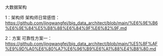 大数据架构

1：架构师
架构师日常感悟：https://github.com/jingwangfei/big_data_architect/blob/main/%E6%9E%B6%E6%9E%84%E5%B8%88%E6%84%9F%E6%82%9F.md

2：方案
可靠性方案一：https://github.com/jingwangfei/big_data_architect/blob/main/%E5%8F%AF%E9%9D%A0%E6%80%A7%E6%96%B9%E6%A1%88%E4%B8%80.md

